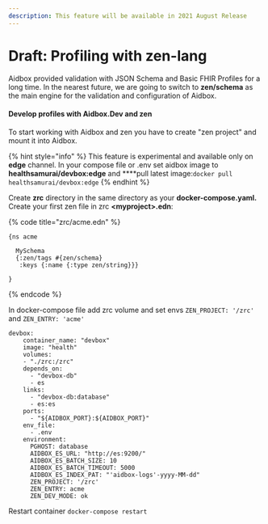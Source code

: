 ```yaml
---
description: This feature will be available in 2021 August Release
---
```


# Draft: Profiling with zen-lang

Aidbox provided validation with JSON Schema and Basic FHIR Profiles for a long time. In the nearest future, we are going to switch to **zen/schema** as the main engine for the validation and configuration of Aidbox.

#### Develop profiles with Aidbox.Dev and zen

To start working with Aidbox and zen you have to create "zen project" and mount it into Aidbox.  

{% hint style="info" %}
This feature is experimental and available only on **edge** channel. In your compose file or .env set aidbox image to **healthsamurai/devbox:edge** and ****pull latest image:`docker pull healthsamurai/devbox:edge`
{% endhint %}

Create **zrc** directory in the same directory as your **docker-compose.yaml.** Create your first zen file in zrc  **&lt;myproject&gt;.edn**:

{% code title="zrc/acme.edn" %}
```text
{ns acme

  MySchema
  {:zen/tags #{zen/schema}
   :keys {:name {:type zen/string}}}

}
```
{% endcode %}

In docker-compose file add zrc volume and set envs `ZEN_PROJECT: '/zrc'` and `ZEN_ENTRY: 'acme'`

```text
devbox:
    container_name: "devbox"
    image: "health"
    volumes:
    - "./zrc:/zrc"
    depends_on:
      - "devbox-db"
      - es
    links:
      - "devbox-db:database"
      - es:es
    ports:
      - "${AIDBOX_PORT}:${AIDBOX_PORT}"
    env_file:
      - .env
    environment:
      PGHOST: database
      AIDBOX_ES_URL: "http://es:9200/"
      AIDBOX_ES_BATCH_SIZE: 10
      AIDBOX_ES_BATCH_TIMEOUT: 5000
      AIDBOX_ES_INDEX_PAT: "'aidbox-logs'-yyyy-MM-dd"
      ZEN_PROJECT: '/zrc'
      ZEN_ENTRY: acme
      ZEN_DEV_MODE: ok
```

Restart container `docker-compose restart`

